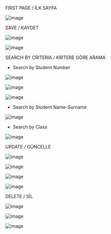 FIRST PAGE / İLK SAYFA

![image](https://github.com/Sevda-Karahan/Full-Stack-Web-Developer-Course-Exercises/assets/116480291/c51db87f-510a-462a-9897-1d32d446c9b4)

SAVE / KAYDET

![image](https://github.com/Sevda-Karahan/Full-Stack-Web-Developer-Course-Exercises/assets/116480291/9bbc359b-d8ca-469e-95b0-e184777b7182)

![image](https://github.com/Sevda-Karahan/Full-Stack-Web-Developer-Course-Exercises/assets/116480291/be299106-d0c7-426a-b26c-d96ced51c287)

SEARCH BY CRITERIA / KRİTERE GÖRE ARAMA

- Search by Student Number

![image](https://github.com/Sevda-Karahan/Full-Stack-Web-Developer-Course-Exercises/assets/116480291/4404e267-c3f4-4e7d-a459-0f326b4be670)

![image](https://github.com/Sevda-Karahan/Full-Stack-Web-Developer-Course-Exercises/assets/116480291/2668384d-5f2f-427c-9df3-9307e7a8a92d)

![image](https://github.com/Sevda-Karahan/Full-Stack-Web-Developer-Course-Exercises/assets/116480291/0d3b9ef1-b34e-49fd-97ac-10f188099f55)

- Search by Student Name-Surname

![image](https://github.com/Sevda-Karahan/Full-Stack-Web-Developer-Course-Exercises/assets/116480291/0160302e-a3d2-42e4-a6c8-7e2ea89e1759)

- Search by Class

![image](https://github.com/Sevda-Karahan/Full-Stack-Web-Developer-Course-Exercises/assets/116480291/c7176905-7951-4681-b621-2ea379f0ebcb)

UPDATE / GÜNCELLE

![image](https://github.com/Sevda-Karahan/Full-Stack-Web-Developer-Course-Exercises/assets/116480291/36e9ee0b-16e1-4900-98a9-1614541d2581)

![image](https://github.com/Sevda-Karahan/Full-Stack-Web-Developer-Course-Exercises/assets/116480291/8d553c81-f399-4889-8ce3-9d8e94a1dfcc)

![image](https://github.com/Sevda-Karahan/Full-Stack-Web-Developer-Course-Exercises/assets/116480291/cd55cf3a-8ad4-4b72-8337-2a91b04cbea8)

![image](https://github.com/Sevda-Karahan/Full-Stack-Web-Developer-Course-Exercises/assets/116480291/03f70840-9236-4b2e-94e1-74135e5b63a8)

DELETE / SİL

![image](https://github.com/Sevda-Karahan/Full-Stack-Web-Developer-Course-Exercises/assets/116480291/6fa71936-a4fa-4a2e-8157-68b81885163e)

![image](https://github.com/Sevda-Karahan/Full-Stack-Web-Developer-Course-Exercises/assets/116480291/7fe7f968-ee08-4bd3-ade5-46e5732e1136)

![image](https://github.com/Sevda-Karahan/Full-Stack-Web-Developer-Course-Exercises/assets/116480291/83ecd0bd-7a18-4e26-8b21-9fadaad1fc0c)
